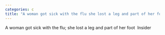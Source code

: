 ```yaml
---
categories: c
title: "A woman got sick with the flu she lost a leg and part of her foot  Insider"
---
```

A woman got sick with the flu; she lost a leg and part of her foot&nbsp;&nbsp;Insider